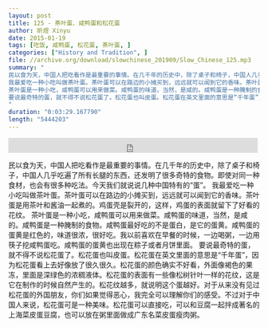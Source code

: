 ```yaml
---
layout: post
title: 125 - 茶叶蛋、咸鸭蛋和松花蛋
author: 昕煜 Xinyu
date: 2015-01-19
tags: [吃饭, 咸鸭蛋, 松花蛋, 茶叶蛋, ]
categories: ["History and Tradition", ]
file: //archive.org/download/slowchinese_201909/Slow_Chinese_125.mp3
summary: "
民以食为天，中国人把吃看作是最重要的事情。在几千年的历史中，除了桌子和椅子，中国人几乎吃遍了所有长腿的东西，还发明了很多奇特的食物。即使对同一种食材，也会有很多种吃法。今天我们就说说几种中国特有的“蛋”。
我最爱吃一种小吃叫做茶叶蛋。茶叶蛋可以在路边的小摊买到，远远就可以闻到它的香味。茶叶蛋是用茶叶和酱油一起煮的。鸡蛋壳是裂开的，这样，鸡蛋的表面就留下了好看的花纹。
茶叶蛋是一种小吃，咸鸭蛋可以用来做菜。咸鸭蛋的味道，当然，是咸的。咸鸭蛋是一种腌制的食物。咸鸭蛋最好吃的不是蛋白，是它的蛋黄。咸鸭蛋的蛋黄是红色的，味道很浓，很好吃。我以前喜欢在早餐的时候，一边喝粥，一边用筷子挖咸鸭蛋吃。咸鸭蛋的蛋黄也出现在粽子或者月饼里面。
要说最奇特的蛋，就不得不说松花蛋了。松花蛋也叫皮蛋。松花蛋在英文里面的意思是“千年蛋”，因为松花蛋看上去好像放了很久很久。松花蛋的颜色确实不好看，外面像褐色的果冻，里面是深绿色的浓稠液体。松花蛋的表面有一些像松树针叶一样的花纹，这是它在制作的时候自然产生的。松花纹越多，就说明这个蛋越好。对于从来没有见过松花蛋的外国朋友，你们如果觉得恶心，我完全可以理解你们的感受。不过对于中国人来说，松花蛋可是一种美味。松花蛋可以直接吃，可以和豆腐一起拌成著名的上海菜皮蛋豆腐，也可以放在粥里面做成广东名菜皮蛋瘦肉粥。
"
duration: "0:03:29.167790"
length: "5444203"
---
```


<iframe src="https://archive.org/embed/slowchinese_201909/Slow_Chinese_125.mp3" width="500" height="30" frameborder="0" webkitallowfullscreen="true" mozallowfullscreen="true" allowfullscreen></iframe>

民以食为天，中国人把吃看作是最重要的事情。在几千年的历史中，除了桌子和椅子，中国人几乎吃遍了所有长腿的东西，还发明了很多奇特的食物。即使对同一种食材，也会有很多种吃法。今天我们就说说几种中国特有的“蛋”。
我最爱吃一种小吃叫做茶叶蛋。茶叶蛋可以在路边的小摊买到，远远就可以闻到它的香味。茶叶蛋是用茶叶和酱油一起煮的。鸡蛋壳是裂开的，这样，鸡蛋的表面就留下了好看的花纹。
茶叶蛋是一种小吃，咸鸭蛋可以用来做菜。咸鸭蛋的味道，当然，是咸的。咸鸭蛋是一种腌制的食物。咸鸭蛋最好吃的不是蛋白，是它的蛋黄。咸鸭蛋的蛋黄是红色的，味道很浓，很好吃。我以前喜欢在早餐的时候，一边喝粥，一边用筷子挖咸鸭蛋吃。咸鸭蛋的蛋黄也出现在粽子或者月饼里面。
要说最奇特的蛋，就不得不说松花蛋了。松花蛋也叫皮蛋。松花蛋在英文里面的意思是“千年蛋”，因为松花蛋看上去好像放了很久很久。松花蛋的颜色确实不好看，外面像褐色的果冻，里面是深绿色的浓稠液体。松花蛋的表面有一些像松树针叶一样的花纹，这是它在制作的时候自然产生的。松花纹越多，就说明这个蛋越好。对于从来没有见过松花蛋的外国朋友，你们如果觉得恶心，我完全可以理解你们的感受。不过对于中国人来说，松花蛋可是一种美味。松花蛋可以直接吃，可以和豆腐一起拌成著名的上海菜皮蛋豆腐，也可以放在粥里面做成广东名菜皮蛋瘦肉粥。
